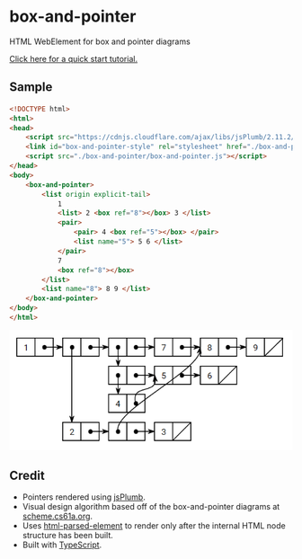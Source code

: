 # box-and-pointer
HTML WebElement for box and pointer diagrams

[Click here for a quick start tutorial.](https://github.com/TheUnlocked/box-and-pointer/wiki/Quick-Start)

## Sample

```html
<!DOCTYPE html>
<html>
<head>
    <script src="https://cdnjs.cloudflare.com/ajax/libs/jsPlumb/2.11.2/js/jsplumb.min.js"></script>
    <link id="box-and-pointer-style" rel="stylesheet" href="./box-and-pointer/box-and-pointer.css" />
    <script src="./box-and-pointer/box-and-pointer.js"></script>
</head>
<body>
    <box-and-pointer>
        <list origin explicit-tail>
            1
            <list> 2 <box ref="8"></box> 3 </list>
            <pair>
                <pair> 4 <box ref="5"></box> </pair>
                <list name="5"> 5 6 </list>
            </pair>
            7
            <box ref="8"></box>
        </list>
        <list name="8"> 8 9 </list>
    </box-and-pointer>
</body>
</html>
```
![](images/listsample1.png)

## Credit
* Pointers rendered using [jsPlumb](https://github.com/jsplumb/jsplumb).
* Visual design algorithm based off of the box-and-pointer diagrams at [scheme.cs61a.org](https://scheme.cs61a.org/).
* Uses [html-parsed-element](https://github.com/WebReflection/html-parsed-element) to render only after the internal HTML node structure has been built.
* Built with [TypeScript](http://typescriptlang.org).
